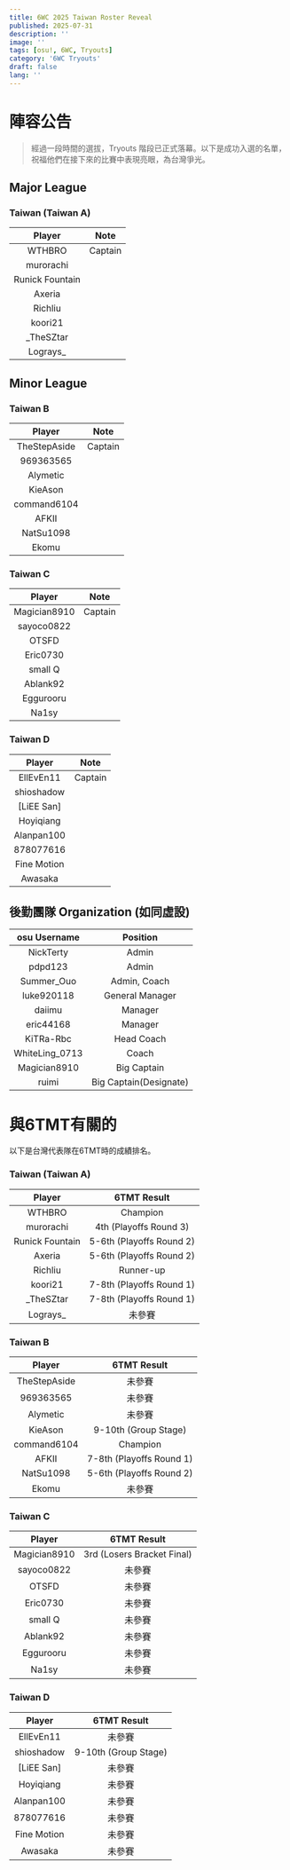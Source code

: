 ```yaml
---
title: 6WC 2025 Taiwan Roster Reveal
published: 2025-07-31
description: ''
image: ''
tags: [osu!, 6WC, Tryouts]
category: '6WC Tryouts'
draft: false 
lang: ''
---
```

# 陣容公告
> 經過一段時間的選拔，Tryouts 階段已正式落幕。以下是成功入選的名單，祝福他們在接下來的比賽中表現亮眼，為台灣爭光。

## Major League
### Taiwan (Taiwan A)

|     Player      |  Note   |
|:---------------:|:-------:|
|     WTHBRO      | Captain |
|    murorachi    |         |
| Runick Fountain |         |
|     Axeria      |         |
|     Richliu     |         |
|     koori21     |         |
|    _TheSZtar    |         |
|    Lograys_     |         |

## Minor League
### Taiwan B
|    Player    |  Note   |
|:------------:|:-------:|
| TheStepAside | Captain |
|  969363565   |         |
|   Alymetic   |         |
|   KieAson    |         |
| command6104  |         |
|    AFKII     |         |
|  NatSu1098   |         |
|    Ekomu     |         |

### Taiwan C
|    Player    |  Note   |
|:------------:|:-------:|
| Magician8910 | Captain |
|  sayoco0822  |         |
|    OTSFD     |         |
|   Eric0730   |         |
|   small Q    |         |
|   Ablank92   |         |
|  Eggurooru   |         |
|    Na1sy     |         |

### Taiwan D
|   Player    |  Note   |
|:-----------:|:-------:|
|  EllEvEn11  | Captain |
| shioshadow  |         |
| [LiEE San]  |         |
|  Hoyiqiang  |         |
| Alanpan100  |         |
|  878077616  |         |
| Fine Motion |         |
|   Awasaka   |         |

## 後勤團隊 Organization (如同虛設)

|  osu Username  |        Position        |
|:--------------:|:----------------------:|
|   NickTerty    |         Admin          |
|    pdpd123     |         Admin          |
|   Summer_Ouo   |      Admin, Coach      |
|   luke920118   |    General Manager     |
|     daiimu     |        Manager         |
|   eric44168    |        Manager         |
|   KiTRa-Rbc    |       Head Coach       |
| WhiteLing_0713 |         Coach          |
|  Magician8910  |      Big Captain       |
|     ruimi      | Big Captain(Designate) |

# 與6TMT有關的
以下是台灣代表隊在6TMT時的成績排名。
### Taiwan (Taiwan A)

|     Player      |  6TMT Result  |
|:---------------:|:-------:|
|     WTHBRO      | Champion |
|    murorachi    |    4th (Playoffs Round 3)     |
| Runick Fountain |    5-6th (Playoffs Round 2)     |
|     Axeria      |    5-6th (Playoffs Round 2)     |
|     Richliu     |    Runner-up     |
|     koori21     |    7-8th (Playoffs Round 1)      |
|   _TheSZtar    |    7-8th (Playoffs Round 1)      |
|    Lograys_     |    未參賽     |

### Taiwan B
|    Player    |  6TMT Result   |
|:------------:|:-------:|
| TheStepAside | 未參賽 |
|  969363565   |   未參賽      |
|   Alymetic   |  未參賽       |
|   KieAson    |  9-10th (Group Stage)       |
| command6104  |   Champion      |
|    AFKII     |    7-8th (Playoffs Round 1)     |
|  NatSu1098   |    5-6th (Playoffs Round 2)     |
|    Ekomu     |    未參賽     |

### Taiwan C
|    Player    |  6TMT Result   |
|:------------:|:-------:|
| Magician8910 | 3rd (Losers Bracket Final) |
|  sayoco0822  |    未參賽     |
|    OTSFD     |    未參賽     |
|   Eric0730   |     未參賽    |
|   small Q    |    未參賽     |
|   Ablank92   |    未參賽     |
|  Eggurooru   |    未參賽     |
|    Na1sy     |    未參賽     |

### Taiwan D
|   Player    |  6TMT Result   |
|:-----------:|:-------:|
|  EllEvEn11  | 未參賽 |
| shioshadow  |    9-10th (Group Stage)     |
| [LiEE San]  |   未參賽      |
|  Hoyiqiang  |  未參賽       |
| Alanpan100  |   未參賽      |
|  878077616  |  未參賽       |
| Fine Motion |  未參賽       |
|   Awasaka   |  未參賽       |